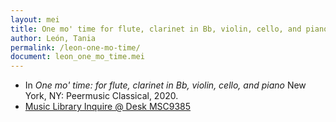 ```yaml
---
layout: mei
title: One mo' time for flute, clarinet in Bb, violin, cello, and piano
author: León, Tania
permalink: /leon-one-mo-time/
document: leon_one_mo_time.mei
---
```


- In *One mo' time: for flute, clarinet in Bb, violin, cello, and piano* New York, NY: Peermusic Classical, 2020.
- <a href="https://tufts-primo.hosted.exlibrisgroup.com/permalink/f/bnf7qa/01TUN_ALMA21283698320003851" target="_blank">Music Library Inquire @ Desk MSC9385</a>
